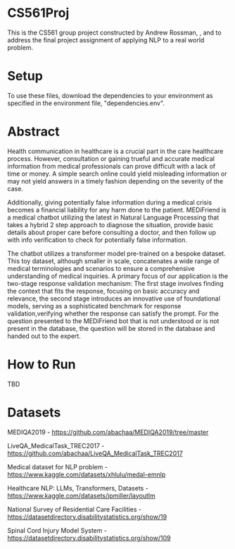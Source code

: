 # CS561Proj

This is the CS561 group project constructed by Andrew Rossman, , and to address the final project assignment of applying NLP to a real world problem.

# Setup

To use these files, download the dependencies to your environment as specified in the environment file, "dependencies.env". 

# Abstract

Health communication in healthcare is a crucial part in the care healthcare process. However, consultation or gaining trueful and accurate medical information from medical professionals can prove difficult with a lack of time or money. A simple search online could yield misleading information or may not yield answers in a timely fashion depending on the severity of the case. 

Additionally, giving potentially false information during a medical crisis becomes a financial liability for any harm done to the patient. MEDiFriend is a medical chatbot utilizing the latest in Natural Language Processing that takes a hybrid 2 step approach to diagnose the situation, provide basic details about proper care before consulting a doctor, and then follow up with info verification to check for potentially false information. 

The chatbot utilizes a transformer model pre-trained on a bespoke dataset. This toy dataset, although smaller in scale, concatenates a wide range of medical terminologies and scenarios to ensure a comprehensive understanding of medical inquiries. A primary focus of our application is the two-stage response validation mechanism: The first stage involves finding the context that fits the response, focusing on basic accuracy and relevance, the second stage introduces an innovative use of foundational models, serving as a sophisticated benchmark for response validation,verifying whether the response can satisfy the prompt. For the question presented to the MEDiFriend bot that is not understood or is not present in the database, the question will be stored in the database and handed out to the expert.

# How to Run

TBD

# Datasets
MEDIQA2019 - https://github.com/abachaa/MEDIQA2019/tree/master

LiveQA_MedicalTask_TREC2017 - https://github.com/abachaa/LiveQA_MedicalTask_TREC2017

Medical dataset for NLP problem - https://www.kaggle.com/datasets/xhlulu/medal-emnlp


Healthcare NLP: LLMs, Transformers, Datasets - https://www.kaggle.com/datasets/jpmiller/layoutlm

National Survey of Residential Care Facilities - https://datasetdirectory.disabilitystatistics.org/show/19

Spinal Cord Injury Model System - https://datasetdirectory.disabilitystatistics.org/show/109


